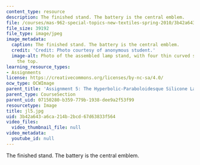 ```yaml
---
content_type: resource
description: The finished stand. The battery is the central emblem.
file: /courses/mas-962-special-topics-new-textiles-spring-2010/3b42a643a6ca214b2bcd67d63833f564_jl5.jpg
file_size: 39192
file_type: image/jpeg
image_metadata:
  caption: The finished stand. The battery is the central emblem.
  credit: 'Credit: Photo courtesy of anonymous student.'
  image-alt: Photo of the assembled lamp stand, with four thin curved supports on
    the top.
learning_resource_types:
- Assignments
license: https://creativecommons.org/licenses/by-nc-sa/4.0/
ocw_type: OCWImage
parent_title: 'Assignment 5: The Hyperbolic-Paraboloidesque Silicone Lamp'
parent_type: CourseSection
parent_uid: 07150280-b359-779b-1938-dee9a2f53f99
resourcetype: Image
title: jl5.jpg
uid: 3b42a643-a6ca-214b-2bcd-67d63833f564
video_files:
  video_thumbnail_file: null
video_metadata:
  youtube_id: null
---
```

The finished stand. The battery is the central emblem.